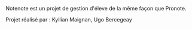 Notenote est un projet de gestion d'éleve de la même façon que Pronote.

Projet réalisé par : Kyllian Maignan, Ugo Bercegeay
